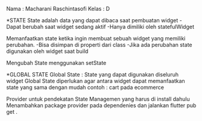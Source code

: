 Nama : Macharani Raschintasofi
Kelas : D

\*STATE
State adalah data yang dapat dibaca saat pembuatan widget
-Dapat berubah saat widget sedang aktif
-Hanya dimiliki oleh statefulWidget

Memanfaatkan state ketika ingin membuat sebuah widget yang memiliki perubahan.
-Bisa disimpan di properti dari class
-Jika ada perubahan state digunakan oleh widget saat build

Mengubah State menggunakan setState

\*GLOBAL STATE
Global State : State yang dapat digunakan diseluruh widget
Global State diperlukan agar antara widget dapat memanfaatkan state yang sama dengan mudah
contoh : cart pada ecommerce

Provider untuk pendekatan State Managemen yang harus di install dahulu
Menambahkan package provider pada dependenies dan jalankan flutter pub get .
